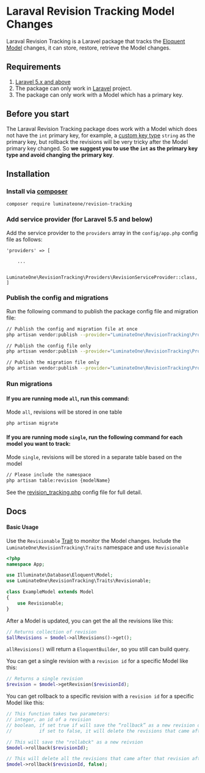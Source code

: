 # Laraval Revision Tracking Model Changes
Laraval Revision Tracking is a Laravel package that tracks the [Eloquent Model](https://laravel.com/docs/6.x/eloquent) changes, it can store, restore, retrieve the Model changes.

## Requirements
1. [Laravel 5.x and above](https://laravel.com/docs/5.0)
2. The package can only work in [Laravel](https://laravel.com/) project.
3. The package can only work with a Model which has a primary key.

## Before you start
The Laraval Revision Tracking package does work with a Model which does not have the ```int``` primary key, for example, a [custom key type](https://laravel.com/docs/5.8/eloquent#eloquent-model-conventions) ```string``` as the primary key, but rollback the revisions will be very tricky after the Model primary key changed. So **we suggest you to use the ```int``` as the primary key type and avoid changing the primary key**.

## Installation
### Install via [composer](https://getcomposer.org/doc/00-intro.md)

```
composer require luminateone/revision-tracking
```

### Add service provider (for Laravel 5.5 and below)
Add the service provider to the ```providers``` array in the ```config/app.php``` config file as follows:
```
'providers' => [

    ...

    LuminateOne\RevisionTracking\Providers\RevisionServiceProvider::class,
]
```

### Publish the config and migrations
Run the following command to publish the package config file and migration file:
```bash
// Publish the config and migration file at once
php artisan vendor:publish --provider="LuminateOne\RevisionTracking\Providers\RevisionServiceProvider"

// Publish the config file only
php artisan vendor:publish --provider="LuminateOne\RevisionTracking\Providers\RevisionServiceProvider" --tag="config"

// Publish the migration file only
php artisan vendor:publish --provider="LuminateOne\RevisionTracking\Providers\RevisionServiceProvider" --tag="migrations"
```

### Run migrations

#### If you are running mode ```all```, run this command:
Mode ```all```, revisions will be stored in one table
```bash
php artisan migrate
```

#### If you are running mode ```single```, run the following command for each model you want to track:
Mode ```single```, revisions will be stored in a separate table based on the model
```bash
// Please include the namespace
php artisan table:revision {modelName}
```
See the [revision_tracking.php](config/config.php) config file for full detail.
## Docs

#### Basic Usage

Use the ```Revisionable``` [Trait](https://www.php.net/manual/en/language.oop5.traits.php) to monitor the Model changes.
Include the ```LuminateOne\RevisionTracking\Traits``` namespace and use ```Revisionable```

```php
<?php
namespace App;

use Illuminate\Database\Eloquent\Model;
use LuminateOne\RevisionTracking\Traits\Revisionable;

class ExampleModel extends Model
{
    use Revisionable;
}
```

After a Model is updated, you can get the all the revisions like this:
```php
// Returns collection of revision
$allRevisions = $model->allRevisions()->get();
```

```allRevisions()``` will return a ```EloquentBuilder```, so you still can build query. 

You can get a single revision with a ```revision id``` for a specific Model like this:
```php
// Returns a single revision
$revision = $model->getRevision($revisionId);
```

You can get rollback to a specific revision with a ```revision id``` for a specific Model like this:
```php
// This function takes two parameters: 
// integer, an id of a revision
// boolean, if set true if will save the “rollback” as a new revision of the model.
//          if set to false, it will delete the revisions that came after that revision

// This will save the "rollabck" as a new reivsion
$model->rollback($revisionId);

// This will delete all the revisions that came after that revision after rollback
$model->rollback($revisionId, false);
```